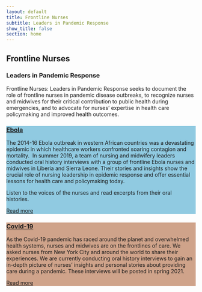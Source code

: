```yaml
---
layout: default
title: Frontline Nurses
subtitle: Leaders in Pandemic Response
show_title: false
section: home
---
```


<section class="Intro mh-100 flex flex-column">
  <div class="Intro__inner flex flex-column flex-auto justify-between relative w-100 pt5 pt3-md pa3">
      <div class="Intro__top">
          <h1 class="page-header">Frontline Nurses</h1>
          <h3 class="section-header mt2">Leaders in Pandemic Response</h3>
      </div>
      <div class="Intro__bottom w-100 w-50-lg mt6">
          <p>Frontline Nurses: Leaders in Pandemic Response seeks to document the role of frontline nurses in pandemic disease outbreaks, to recognize nurses and midwives for their critical contribution to public health during emergencies, and to advocate for nurses’ expertise in health care policymaking and improved health outcomes. </p>
      </div>
  </div>
</section>

<section class="Card h-a mh-100-md relative flex flex-column " style="background-color:#90CAE1">
  <div class="flex flex-auto flex-column flex-row-lg relative Card__inner w-100 pa3">
    <div class="Card__title relative absolute-md ma3-md"><a href="ebola/">
    <h3 class="body-header dib">Ebola</h3>
        </a></div>
    <div class="flex items-start items-end-md h-a h-50-md h-a-lg w-100 w-50-lg mt6 mt0-md">
        <div class="Card__description mr3 rich-text">
            <p>The 2014-16 Ebola outbreak in western African countries was a devastating epidemic in which healthcare workers confronted soaring contagion and mortality.  In summer 2019, a team of nursing and midwifery leaders conducted oral history interviews with a group of frontline Ebola nurses and midwives in Liberia and Sierra Leone. Their stories and insights show the crucial role of nursing leadership in epidemic response and offer essential lessons for health care and policymaking today. </p>
            <p>Listen to the voices of the nurses and read excerpts from their oral histories.</p><a class="dib mt5 Card__cta" href="ebola/">Read more</a>
        </div>
    </div>
    <div class="flex h-a h-50-md h-a-lg w-100 mt3 mt0-lg w-50-lg relative"><a class="flex-auto" href="ebola/">
        <figure class="Card__figure relative absolute-md" style="background-color:#90CAE1;background-image:url(//images.ctfassets.net/0j7k3rz20xse/1dY2BbFsStLq2Moa3SGWKw/c4456d22d5ba9cd39eac328a97e47633/Mask_Group.jpg?w=1456&amp;fm=jpg&amp;fl=progressive&amp;q=70);background-blend-mode:multiply"></figure>
            </a></div>
    </div>
</section>

<section class="Card h-a mh-100-md relative flex flex-column " style="background-color:#CFA38A">
   <div class="flex flex-auto flex-column flex-row-lg relative Card__inner w-100 pa3">
       <div class="Card__title relative absolute-md ma3-md"><a href="covid/">
               <h3 class="body-header dib">Covid-19</h3>
           </a></div>
       <div class="flex items-start items-end-md h-a h-50-md h-a-lg w-100 w-50-lg mt6 mt0-md">
           <div class="Card__description mr3 rich-text">
               <p>As the Covid-19 pandemic has raced around the planet and overwhelmed health systems, nurses and midwives are on the frontlines of care. We asked nurses from New York City and around the world to share their experiences. We are currently conducting oral history interviews to gain an in-depth picture of nurses’ insights and personal stories about providing care during a pandemic. These interviews will be posted in spring 2021.</p><a class="dib mt5 Card__cta" href="{{site.baseurl}}/covid/">Read more</a>
           </div>
       </div>
       <div class="flex h-a h-50-md h-a-lg w-100 mt3 mt0-lg w-50-lg relative"><a class="flex-auto" href="covid-19/">
         <figure class="Card__figure relative absolute-md" style="background-color:#CFA38A;background-image:url(//images.ctfassets.net/0j7k3rz20xse/6vQqh7VJNmeYd0mryvbKNL/1797ca16427d2faa4f9267f90fae4945/covid-home.png?w=1456&amp;fm=jpg&amp;fl=progressive&amp;q=70);background-blend-mode:multiply"></figure>
           </a></div>
   </div>
</section>
<!-- <div class="banner ebola container-fluid mb5">
    <div class="row">
        <div class="col-md-8">
            <h3 class="body-header">Ebola</h3>
            <p>The 2014-16 Ebola outbreak in western African countries was a devastating epidemic in which healthcare workers confronted soaring contagion and mortality.  In summer 2019, a team of nursing and midwifery leaders conducted oral history interviews with a group of frontline Ebola nurses and midwives in Liberia and Sierra Leone. Their stories and insights show the crucial role of nursing leadership in epidemic response and offer essential lessons for health care and policymaking today.</p>
            <p>Listen to the voices of the nurses and read excerpts from their oral histories.</p>
            <a href="#">Read more</a>            
        </div>
    </div>
</div>

<div class="banner covid container-fluid mb5">
    <div class="row">
        <div class="col-md-8">
            <h3 class="body-header">COVID-19</h3>
            <p>As the Covid-19 pandemic has raced around the planet and overwhelmed health systems, nurses are on the frontlines of care. We asked nurses from New York City and around the world to share their experiences. In the coming months, we will conduct oral history interviews to gain an in-depth picture of nurses’ insights and personal stories about providing care during a pandemic.</p>
            <a href="#">Read more</a>            
        </div>
    </div>
</div> -->

